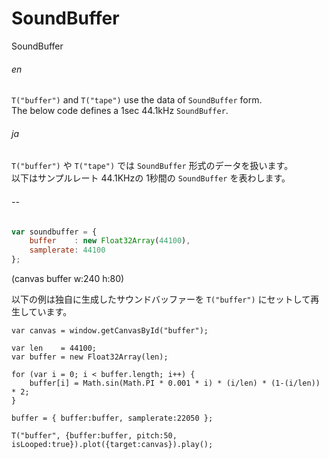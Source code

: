 SoundBuffer
=========
SoundBuffer

###### en ######
`T("buffer")` and `T("tape")` use the data of `SoundBuffer` form.  
The below code defines a 1sec 44.1kHz `SoundBuffer`.
###### ja ######
`T("buffer")` や `T("tape")` では `SoundBuffer` 形式のデータを扱います。  
以下はサンプルレート 44.1KHzの 1秒間の `SoundBuffer` を表わします。
###### -- ######

```js
var soundbuffer = {
    buffer    : new Float32Array(44100),
    samplerate: 44100
};
```

(canvas buffer w:240 h:80)

以下の例は独自に生成したサウンドバッファーを `T("buffer")` にセットして再生しています。

```timbre
var canvas = window.getCanvasById("buffer");

var len    = 44100;
var buffer = new Float32Array(len);

for (var i = 0; i < buffer.length; i++) {
    buffer[i] = Math.sin(Math.PI * 0.001 * i) * (i/len) * (1-(i/len)) * 2;
}

buffer = { buffer:buffer, samplerate:22050 };

T("buffer", {buffer:buffer, pitch:50, isLooped:true}).plot({target:canvas}).play();
```
